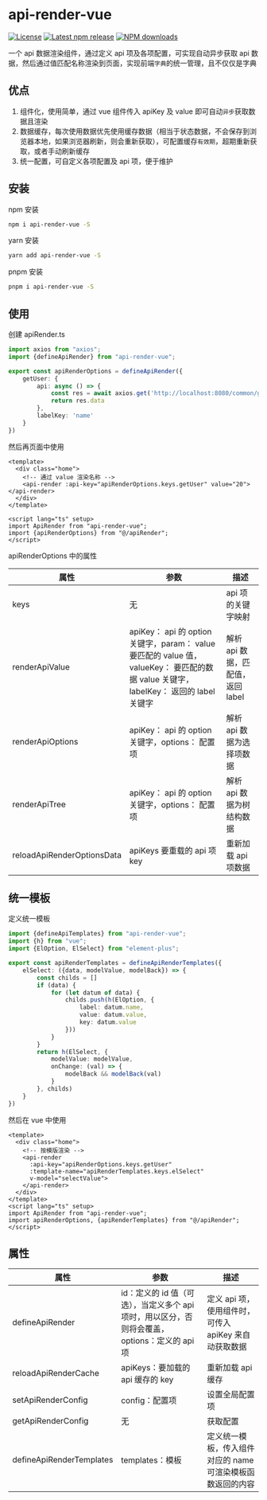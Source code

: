# api-render-vue

[![License](https://img.shields.io/npm/l/api-render-vue?color=5470c6)](https://github.com/jl15988/api-render-vue/blob/master/LICENSE) [![Latest npm release](https://img.shields.io/npm/v/api-render-vue?color=91cc75)](https://www.npmjs.com/package/api-render-vue) [![NPM downloads](https://img.shields.io/npm/dm/api-render-vue.svg?label=npm%20downloads&style=flat&color=fac858)](https://www.npmjs.com/package/api-render-vue)

一个 api 数据渲染组件，通过定义 api 项及各项配置，可实现自动异步获取 api 数据，然后通过值匹配名称渲染到页面，实现前端`字典`的统一管理，且不仅仅是字典

## 优点

1. 组件化，使用简单，通过 vue 组件传入 apiKey 及 value 即可自动`异步`获取数据且渲染
2. 数据缓存，每次使用数据优先使用缓存数据（相当于状态数据，不会保存到浏览器本地，如果浏览器刷新，则会重新获取），可配置缓存`有效期`，超期重新获取，或者手动刷新缓存
3. 统一配置，可自定义各项配置及 api 项，便于维护

## 安装

npm 安装
```sh
npm i api-render-vue -S
```

yarn 安装
```sh
yarn add api-render-vue -S
```

pnpm 安装
```sh
pnpm i api-render-vue -S
```

## 使用

创建 apiRender.ts

```ts
import axios from "axios";
import {defineApiRender} from "api-render-vue";

export const apiRenderOptions = defineApiRender({
    getUser: {
        api: async () => {
            const res = await axios.get('http://localhost:8080/common/getData')
            return res.data
        },
        labelKey: 'name'
    }
})
```

然后再页面中使用

```vue
<template>
  <div class="home">
    <!-- 通过 value 渲染名称 -->
    <api-render :api-key="apiRenderOptions.keys.getUser" value="20"></api-render>
  </div>
</template>

<script lang="ts" setup>
import ApiRender from "api-render-vue";
import {apiRenderOptions} from "@/apiRender";
</script>
```


apiRenderOptions 中的属性

| 属性                      | 参数                                                                                                    | 描述                     |
|-------------------------|-------------------------------------------------------------------------------------------------------|------------------------|
| keys                    | 无                                                                                                     | api 项的关键字映射            |
| renderApiValue          | apiKey： api 的 option 关键字，param： value 要匹配的 value 值，valueKey： 要匹配的数据 value 关键字，labelKey： 返回的 label 关键字 | 解析 api 数据，匹配值，返回 label |
| renderApiOptions        | apiKey： api 的 option 关键字，options： 配置项                                                                 | 解析 api 数据为选择项数据        |
| renderApiTree           | apiKey： api 的 option 关键字，options： 配置项                                                                 | 解析 api 数据为树结构数据        |
| reloadApiRenderOptionsData | apiKeys 要重载的 api 项 key                                                                                | 重新加载 api 项数据           |

## 统一模板

定义统一模板
```ts
import {defineApiTemplates} from "api-render-vue";
import {h} from "vue";
import {ElOption, ElSelect} from "element-plus";

export const apiRenderTemplates = defineApiRenderTemplates({
    elSelect: ({data, modelValue, modelBack}) => {
        const childs = []
        if (data) {
            for (let datum of data) {
                childs.push(h(ElOption, {
                    label: datum.name,
                    value: datum.value,
                    key: datum.value
                }))
            }
        }
        return h(ElSelect, {
            modelValue: modelValue,
            onChange: (val) => {
                modelBack && modelBack(val)
            }
        }, childs)
    }
})
```
然后在 vue 中使用

```vue
<template>
  <div class="home">
    <!-- 按模版渲染 -->
    <api-render
      :api-key="apiRenderOptions.keys.getUser"
      :template-name="apiRenderTemplates.keys.elSelect"
      v-model="selectValue">
    </api-render>
  </div>
</template>
<script lang="ts" setup>
import ApiRender from "api-render-vue";
import apiRenderOptions, {apiRenderTemplates} from "@/apiRender";
</script>
```

## 属性

| 属性                   | 参数                                                         | 描述                                |
|----------------------|------------------------------------------------------------|-----------------------------------|
| defineApiRender      | id：定义的 id 值（可选），当定义多个 api 项时，用以区分，否则将会覆盖，options：定义的 api 项 | 定义 api 项，使用组件时，可传入 apiKey 来自动获取数据 |
| reloadApiRenderCache | apiKeys：要加载的 api 缓存的 key                                   | 重新加载 api 缓存                       |
| setApiRenderConfig   | config：配置项                                                 | 设置全局配置项                           |
| getApiRenderConfig   | 无                                                          | 获取配置                              |
| defineApiRenderTemplates                     | templates：模板                                               | 定义统一模板，传入组件对应的 name 可渲染模板函数返回的内容  |
